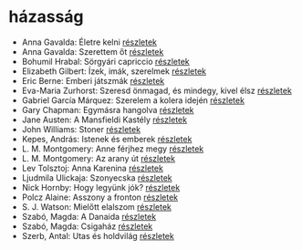 # házasság

- Anna Gavalda: Életre kelni [részletek](../_details/Anna%20Gavalda.md#id_1303)
- Anna Gavalda: Szerettem őt [részletek](../_details/Anna%20Gavalda.md#id_1304)
- Bohumil Hrabal: Sörgyári capriccio [részletek](../_details/Bohumil%20Hrabal.md#id_448)
- Elizabeth Gilbert: Ízek, imák, szerelmek [részletek](../_details/Elizabeth%20Gilbert.md#id_802)
- Eric Berne: Emberi játszmák [részletek](../_details/Eric%20Berne.md#id_291)
- Eva-Maria Zurhorst: Szeresd önmagad, és mindegy, kivel élsz [részletek](../_details/Eva-Maria%20Zurhorst.md#id_513)
- Gabriel García Márquez: Szerelem a kolera idején [részletek](../_details/Gabriel%20Garc%C3%ADa%20M%C3%A1rquez.md#id_342)
- Gary Chapman: Egymásra hangolva [részletek](../_details/Gary%20Chapman.md#id_379)
- Jane Austen: A Mansfieldi Kastély [részletek](../_details/Jane%20Austen.md#id_55)
- John Williams: Stoner [részletek](../_details/John%20Williams.md#id_1004)
- Kepes, András: Istenek és emberek [részletek](../_details/Kepes%2C%20Andr%C3%A1s.md#id_1232)
- L. M. Montgomery: Anne férjhez megy [részletek](../_details/L.%20M.%20Montgomery.md#id_486)
- L. M. Montgomery: Az arany út [részletek](../_details/L.%20M.%20Montgomery.md#id_491)
- Lev Tolsztoj: Anna Karenina [részletek](../_details/Lev%20Tolsztoj.md#id_778)
- Ljudmila Ulickaja: Szonyecska [részletek](../_details/Ljudmila%20Ulickaja.md#id_1289)
- Nick Hornby: Hogy legyünk jók? [részletek](../_details/Nick%20Hornby.md#id_304)
- Polcz Alaine: Asszony a fronton [részletek](../_details/Polcz%20Alaine.md#id_1443)
- S. J. Watson: Mielőtt elalszom [részletek](../_details/S.%20J.%20Watson.md#id_994)
- Szabó, Magda: A Danaida [részletek](../_details/Szab%C3%B3%2C%20Magda.md#id_1350)
- Szabó, Magda: Csigaház [részletek](../_details/Szab%C3%B3%2C%20Magda.md#id_1345)
- Szerb, Antal: Utas és holdvilág [részletek](../_details/Szerb%2C%20Antal.md#id_387)